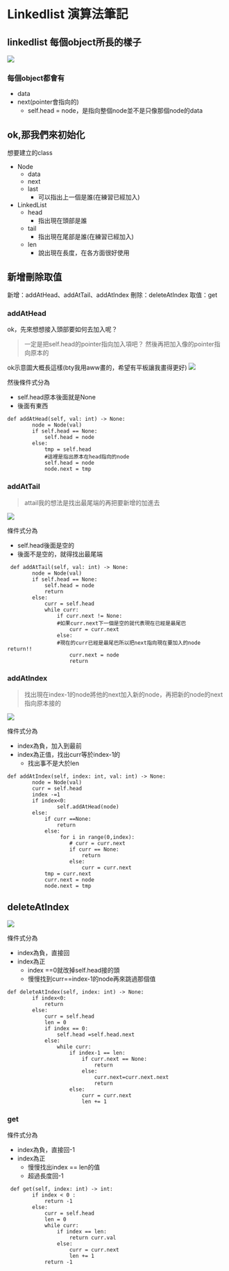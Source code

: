# Linkedlist 演算法筆記


## linkedlist 每個object所長的樣子
![](https://i.imgur.com/RweO6sZ.png)
### 每個object都會有
- data
- next(pointer會指向的)
    - self.head = node，是指向整個node並不是只像那個node的data
    
## ok,那我們來初始化
想要建立的class
- Node
    - data
    - next
    - last
        - 可以指出上一個是誰(在練習已經加入)
- LinkedList
    - head
        - 指出現在頭部是誰
    - tail
        - 指出現在尾部是誰(在練習已經加入)
    - len
        - 說出現在長度，在各方面很好使用

## 新增刪除取值

新增：addAtHead、addAtTail、addAtIndex
刪除：deleteAtIndex
取值：get

### addAtHead
ok，先來想想接入頭部要如何去加入呢？
>一定是把self.head的pointer指向加入項吧？
然後再把加入像的pointer指向原本的

ok示意圖大概長這樣(bty我用aww畫的，希望有平板讓我畫得更好)
![](https://i.imgur.com/fYVr0q2.png)

然後條件式分為
- self.head原本後面就是None
- 後面有東西

```python=
def addAtHead(self, val: int) -> None:
        node = Node(val)
        if self.head == None:
            self.head = node
        else:
            tmp = self.head
            #這裡是指出原本在head指向的node
            self.head = node
            node.next = tmp

```
### addAtTail


>attail我的想法是找出最尾端的再把要新增的加進去
>
![](https://i.imgur.com/thJRQed.png)

條件式分為
- self.head後面是空的
- 後面不是空的，就得找出最尾端

```python=
 def addAtTail(self, val: int) -> None:
        node = Node(val)
        if self.head == None:
            self.head = node
            return
        else:
            curr = self.head
            while curr:
                if curr.next != None:
                #如果curr.next下一個是空的就代表現在已經是最尾巴
                    curr = curr.next
                else:
                #現在的curr已經是最尾巴所以把next指向現在要加入的node return!!
                    curr.next = node
                    return

```


### addAtIndex

>找出現在index-1的node將他的next加入新的node，再把新的node的next指向原本接的

![](https://i.imgur.com/VAdgWmi.png)


條件式分為
- index為負，加入到最前
- index為正值，找出curr等於index-1的
    - 找出事不是大於len

```python=
def addAtIndex(self, index: int, val: int) -> None:
        node = Node(val)
        curr = self.head
        index -=1
        if index<0:
                self.addAtHead(node)
        else:
            if curr ==None:
                return     
            else:
                 for i in range(0,index):
                    # curr = curr.next
                    if curr == None:
                        return
                    else:
                        curr = curr.next
            tmp = curr.next
            curr.next = node
            node.next = tmp

```

## deleteAtIndex
![](https://i.imgur.com/C2OA8o0.png)

條件式分為
- index為負，直接回
- index為正
    - index ==0就改掉self.head接的頭
    - 慢慢找到curr==index-1的node再來跳過那個值
```python=
def deleteAtIndex(self, index: int) -> None:
        if index<0:
            return
        else:
            curr = self.head
            len = 0
            if index == 0:
                self.head =self.head.next
            else:
                while curr:
                    if index-1 == len:
                        if curr.next == None:
                            return
                        else:
                            curr.next=curr.next.next
                            return 
                    else:
                        curr = curr.next
                        len += 1

```


### get

條件式分為
- index為負，直接回-1
- index為正
    - 慢慢找出index == len的值
    - 超過長度回-1
```python=
 def get(self, index: int) -> int:
        if index < 0 :
            return -1
        else:
            curr = self.head
            len = 0
            while curr:
                if index == len:
                    return curr.val
                else:
                    curr = curr.next
                    len += 1
            return -1 


```